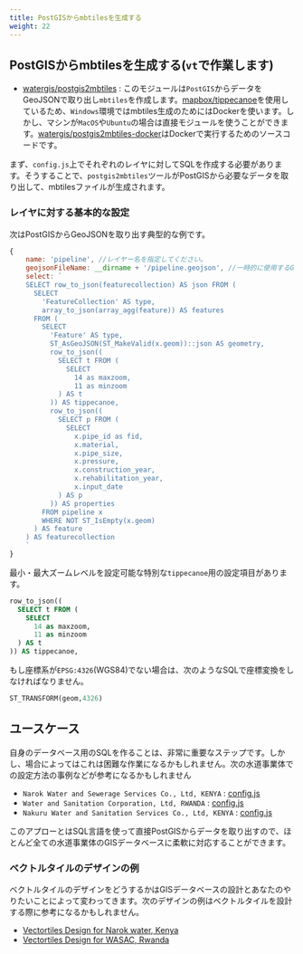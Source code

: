 ```yaml
---
title: PostGISからmbtilesを生成する
weight: 22
---
```


## PostGISからmbtilesを生成する(`vt`で作業します)
- [watergis/postgis2mbtiles](https://github.com/watergis/postgis2mbtiles) : このモジュールは`PostGIS`からデータをGeoJSONで取り出し`mbtiles`を作成します。[mapbox/tippecanoe](https://github.com/mapbox/tippecanoe)を使用しているため、`Windows`環境ではmbtiles生成のためにはDockerを使います。しかし、マシンが`MacOS`や`Ubuntu`の場合は直接モジュールを使うことができます。[watergis/postgis2mbtiles-docker](https://github.com/watergis/postgis2mbtiles-docker)はDockerで実行するためのソースコードです。

まず、`config.js`上でそれぞれのレイヤに対してSQLを作成する必要があります。そうすることで、`postgis2mbtiles`ツールがPostGISから必要なデータを取り出して、mbtilesファイルが生成されます。 

### レイヤに対する基本的な設定
次はPostGISからGeoJSONを取り出す典型的な例です。

```js
{
    name: 'pipeline', //レイヤー名を指定してください。
    geojsonFileName: __dirname + '/pipeline.geojson', //一時的に使用するGeoJSONファイル名を使用してください。
    select: `
    SELECT row_to_json(featurecollection) AS json FROM (
      SELECT
        'FeatureCollection' AS type,
        array_to_json(array_agg(feature)) AS features
      FROM (
        SELECT
          'Feature' AS type,
          ST_AsGeoJSON(ST_MakeValid(x.geom))::json AS geometry,
          row_to_json((
            SELECT t FROM (
              SELECT
                14 as maxzoom,
                11 as minzoom
            ) AS t
          )) AS tippecanoe,
          row_to_json((
            SELECT p FROM (
              SELECT
                x.pipe_id as fid,
                x.material,
                x.pipe_size,
                x.pressure,
                x.construction_year,
                x.rehabilitation_year,
                x.input_date
            ) AS p
          )) AS properties
        FROM pipeline x
        WHERE NOT ST_IsEmpty(x.geom)
      ) AS feature
    ) AS featurecollection
    `
}
```

最小・最大ズームレベルを設定可能な特別な`tippecanoe`用の設定項目があります。

```sql
row_to_json((
  SELECT t FROM (
    SELECT
      14 as maxzoom,
      11 as minzoom
  ) AS t
)) AS tippecanoe,
```

もし座標系が`EPSG:4326`(WGS84)でない場合は、次のようなSQLで座標変換をしなければなりません。

```sql
ST_TRANSFORM(geom,4326)
```

## ユースケース
自身のデータベース用のSQLを作ることは、非常に重要なステップです。しかし、場合によってはこれは困難な作業になるかもしれません。次の水道事業体での設定方法の事例などが参考になるかもしれません

- `Narok Water and Sewerage Services Co., Ltd, KENYA` : [config.js](https://github.com/narwassco/vt/blob/master/config.js)
- `Water and Sanitation Corporation, Ltd, RWANDA` : [config.js](https://github.com/WASAC/vt/blob/master/config.js)
- `Nakuru Water and Sanitation Services Co., Ltd, KENYA` : [config.js](https://github.com/nakuruwater/vt/blob/master/config.js)

このアプローとはSQL言語を使って直接PostGISからデータを取り出すので、ほとんど全ての水道事業体のGISデータベースに柔軟に対応することができます。

### ベクトルタイルのデザインの例

ベクトルタイルのデザインをどうするかはGISデータベースの設計とあなたのやりたいことによって変わってきます。次のデザインの例はベクトルタイルを設計する際に参考になるかもしれません。

- [Vectortiles Design for Narok water, Kenya](../../../casestudies/narok)
- [Vectortiles Design for WASAC, Rwanda](../../../casestudies/wasac)